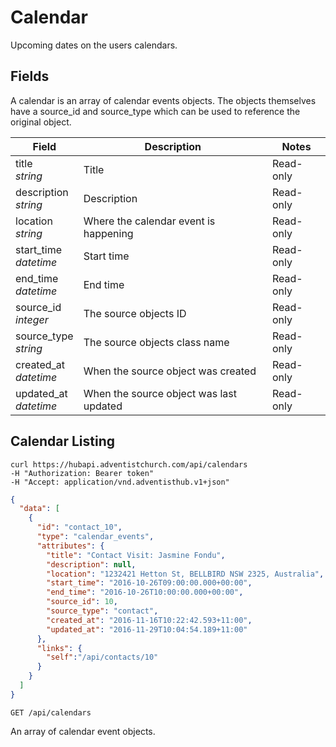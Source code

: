 # Calendar

Upcoming dates on the users calendars.

## Fields

A calendar is an array of calendar events objects. The objects themselves have a source_id and source_type which can be used to reference the original object.

Field | Description | Notes
----- | ----------- | -----
title<br> *string* | Title | Read-only
description<br> *string* | Description | Read-only
location<br> *string* | Where the calendar event is happening | Read-only
start_time<br>*datetime* | Start time | Read-only
end_time<br>*datetime* | End time | Read-only
source_id<br>*integer* | The source objects ID | Read-only
source_type<br>*string* | The source objects class name | Read-only
created_at<br>*datetime* | When the source object was created | Read-only
updated_at<br>*datetime* | When the source object was last updated | Read-only

## Calendar Listing
```shell
curl https://hubapi.adventistchurch.com/api/calendars
-H "Authorization: Bearer token"
-H "Accept: application/vnd.adventisthub.v1+json"
```
```json
{
  "data": [
    {
      "id": "contact_10",
      "type": "calendar_events",
      "attributes": {
        "title": "Contact Visit: Jasmine Fondu",
        "description": null,
        "location": "1232421 Hetton St, BELLBIRD NSW 2325, Australia",
        "start_time": "2016-10-26T09:00:00.000+00:00",
        "end_time": "2016-10-26T10:00:00.000+00:00",
        "source_id": 10,
        "source_type": "contact",
        "created_at": "2016-11-16T10:22:42.593+11:00",
        "updated_at": "2016-11-29T10:04:54.189+11:00"
      },
      "links": {
        "self":"/api/contacts/10"
      }
    }
  ]
}
```

`GET /api/calendars`

An array of calendar event objects.